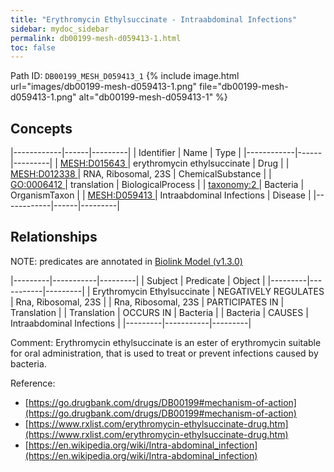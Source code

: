 ```yaml
---
title: "Erythromycin Ethylsuccinate - Intraabdominal Infections"
sidebar: mydoc_sidebar
permalink: db00199-mesh-d059413-1.html
toc: false 
---
```



Path ID: `DB00199_MESH_D059413_1`
{% include image.html url="images/db00199-mesh-d059413-1.png" file="db00199-mesh-d059413-1.png" alt="db00199-mesh-d059413-1" %}

## Concepts

|------------|------|---------|
| Identifier | Name | Type    |
|------------|------|---------|
| <a href="https://identifiers.org/MESH:D015643">MESH:D015643 </a> | erythromycin ethylsuccinate | Drug |
| <a href="https://identifiers.org/MESH:D012338">MESH:D012338 </a> | RNA, Ribosomal, 23S | ChemicalSubstance |
| <a href="https://identifiers.org/GO:0006412">GO:0006412 </a> | translation | BiologicalProcess |
| <a href="https://identifiers.org/taxonomy:2">taxonomy:2 </a> | Bacteria | OrganismTaxon |
| <a href="https://identifiers.org/MESH:D059413">MESH:D059413 </a> | Intraabdominal Infections | Disease |
|------------|------|---------|

## Relationships


NOTE: predicates are annotated in <a href="https://github.com/biolink/biolink-model/releases/tag/v1.3.0">Biolink Model (v1.3.0)</a>

|---------|-----------|---------|
| Subject | Predicate | Object  |
|---------|-----------|---------|
| Erythromycin Ethylsuccinate | NEGATIVELY REGULATES | Rna, Ribosomal, 23S |
| Rna, Ribosomal, 23S | PARTICIPATES IN | Translation |
| Translation | OCCURS IN | Bacteria |
| Bacteria | CAUSES | Intraabdominal Infections |
|---------|-----------|---------|

Comment: Erythromycin ethylsuccinate is an ester of erythromycin suitable for oral administration, that is used to treat or prevent infections caused by bacteria.

Reference: 
  - [https://go.drugbank.com/drugs/DB00199#mechanism-of-action](https://go.drugbank.com/drugs/DB00199#mechanism-of-action)
  - [https://www.rxlist.com/erythromycin-ethylsuccinate-drug.htm](https://www.rxlist.com/erythromycin-ethylsuccinate-drug.htm)
  - [https://en.wikipedia.org/wiki/Intra-abdominal_infection](https://en.wikipedia.org/wiki/Intra-abdominal_infection)
